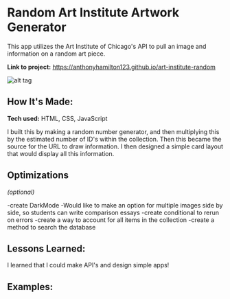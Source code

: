 # Random Art Institute Artwork Generator
This app utilizes the Art Institute of Chicago's API to pull an image and information on a random art piece.

**Link to project:** https://anthonyhamilton123.github.io/art-institute-random

![alt tag](https://ibb.co/998p2hL)

## How It's Made:

**Tech used:** HTML, CSS, JavaScript

I built this by making a random number generator, and then multiplying this by the estimated number of ID's within the collection. Then this became the source for the URL to draw information. I then designed a simple card layout that would display all this information.

## Optimizations
*(optional)*

-create DarkMode
-Would like to make an option for multiple images side by side, so students can write comparison essays
-create conditional to rerun on errors
-create a way to account for all items in the collection
-create a method to search the database

## Lessons Learned:

I learned that I could make API's and design simple apps!

## Examples:




